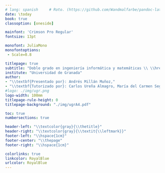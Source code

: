 ```yaml
---
# lang: spanish     # Roto. (https://github.com/Wandmalfarbe/pandoc-latex-template/issues/278)
date: \today
book: true
classoption: [oneside]

mainfont: 'Crimson Pro Regular'
fontsize: 13pt

monofont: JuliaMono
monofontoptions:
 - Scale=0.8

titlepage: true
subtitle: "Doble grado en ingeniería informática y matemáticas \\ \\href{http://asmilex.github.io/Raytracing}{asmilex.github.io/Raytracing}"
institute: "Universidad de Granada"
author:
- "\\textbf{Presentado por}: Andrés Millán Muñoz,"
- "\\textbf{Tutorizado por}: Carlos Ureña Almagro, María del Carmen Segovia García"
#logo: ./img/ugr.png
logo-width: 100mm
titlepage-rule-height: 0
titlepage-background: "./img/ugrA4.pdf"

toc: true
numbersections: true

header-left: "\\textcolor{gray}{\\thetitle}"
header-right: "\\textcolor{gray}{\\textit{\\leftmark}}"
footer-left: "\\hspace{1cm}"
footer-center: "\\thepage"
footer-right: "\\hspace{1cm}"

colorlinks: true
linkcolor: RoyalBlue
urlcolor: RoyalBlue
---
```

